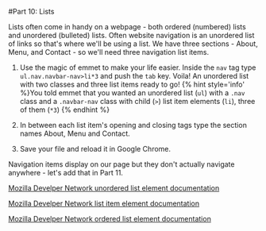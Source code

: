 #Part 10: Lists

Lists often come in handy on a webpage - both ordered (numbered) lists and unordered (bulleted) lists.  Often website navigation is an unordered list of links so that's where we'll be using a list. We have three sections - About, Menu, and Contact - so we'll need three navigation list items.

 1. Use the magic of emmet to make your life easier.  Inside the `nav` tag type `ul.nav.navbar-nav>li*3` and push the `tab` key.  Voila! An unordered list with two classes and three list items ready to go!
 {% hint style='info' %}You told emmet that you wanted an unordered list (`ul`) with a `.nav` class and a `.navbar-nav` class with child (`>`) list item elements (`li`), three of them (`*3`) {% endhint %}
 
 2. In between each list item's opening and closing tags type the section names About, Menu and Contact.
 
 3. Save your file and reload it in Google Chrome.
 
Navigation items display on our page but they don't actually navigate anywhere - let's add that in Part 11.

[Mozilla Develper Network unordered list element documentation](https://developer.mozilla.org/en-US/docs/Web/HTML/Element/ul)

[Mozilla Develper Network list item element documentation](https://developer.mozilla.org/en-US/docs/Web/HTML/Element/li)

[Mozilla Develper Network ordered list element documentation](https://developer.mozilla.org/en-US/docs/Web/HTML/Element/ol)